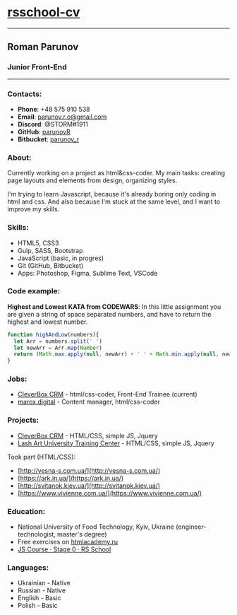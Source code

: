# __[rsschool-cv](https://parunovr.github.io/rsschool-cv/)__

*****

## Roman Parunov
### Junior Front-End

-----

### Contacts:
* __Phone__: +48 575 910 538
* __Email__: parunov.r.o@gmail.com
* __Discord__: @STORM#1911
* __GitHub__: [parunovR](https://github.com/parunovR)
* __Bitbucket__: [parunov_r](https://bitbucket.org/parunov_r/)

### About:
Currently working on a project as html&css-coder. My main tasks: creating page layouts and elements from design, organizing styles.

I'm trying to learn Javascript, because it's already boring only coding in html and css. And also because I'm stuck at the same level, and I want to improve my skills.

### Skills:
* HTML5, CSS3
* Gulp, SASS, Bootstrap
* JavaScript (basic, in progres)
* Git (GitHub, Bitbucket)
* Apps: Photoshop, Figma, Sublime Text, VSCode

### Code example:
__Highest and Lowest KATA from CODEWARS__: In this little assignment you are given a string of space separated numbers, and have to return the highest and lowest number.

```javascript
function highAndLow(numbers){
  let Arr = numbers.split(' ')
  let newArr = Arr.map(Number)
  return (Math.max.apply(null, newArr) + ' ' + Math.min.apply(null, newArr))
}
```

### Jobs:
* [CleverBox CRM](https://cleverbox-crm.com/) - html/css-coder, Front-End Trainee (current)
* [marox.digital](http://marox.digital/) - Content manager, html/css-coder

### Projects:
* [CleverBox CRM](https://cleverbox-crm.com/) - HTML/CSS, simple JS, Jquery
* [Lash Art University Training Center](https://lashart.university/) - HTML/CSS, simple JS, Jquery

Took part (HTML/CSS):
* [http://vesna-s.com.ua/](http://vesna-s.com.ua/)
* [https://ark.in.ua/](https://ark.in.ua/)
* [http://svitanok.kiev.ua/](http://svitanok.kiev.ua/)
* [https://www.vivienne.com.ua/](https://www.vivienne.com.ua/)

### Education:
* National University of Food Technology, Kyiv, Ukraine (engineer-technologist, master's degree)
* Free exercises on [htmlacademy.ru](https://htmlacademy.ru/courses)
* [JS Course · Stage 0 · RS School](https://rs.school/js-stage0/)

### Languages:
* Ukrainian - Native
* Russian - Native
* English - Basic
* Polish - Basic